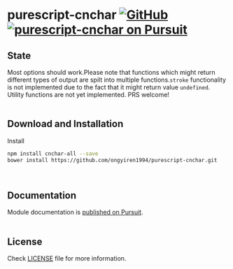# purescript-cnchar [![GitHub](https://img.shields.io/github/license/ongyiren1994/purescript-cnchar)](https://github.com/ongyiren1994/purescript-cnchar/blob/master/LICENSE) [<img src="https://pursuit.purescript.org/packages/purescript-cnchar/badge" alt="purescript-cnchar on Pursuit"> </img>](https://pursuit.purescript.org/packages/purescript-cnchar)

## State

Most options should work.Please note that functions which might return different types of output are spilt into multiple functions.`stroke` functionality is not implemented due to the fact that it might return value `undefined`.
Utility functions are not yet implemented. PRS welcome!
</br></br>

## Download and Installation

Install

```bash
npm install cnchar-all --save
bower install https://github.com/ongyiren1994/purescript-cnchar.git
```
</br>

## Documentation

Module documentation is [published on Pursuit](http://pursuit.purescript.org/packages/purescript-cnchar).
</br></br>

## License

Check [LICENSE](LICENSE) file for more information.
